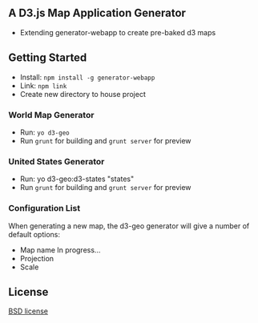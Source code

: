 ## A D3.js Map Application Generator
- Extending generator-webapp to create pre-baked d3 maps

## Getting Started

- Install: `npm install -g generator-webapp`
- Link: `npm link`
- Create new directory to house project

### World Map Generator
- Run: `yo d3-geo`
- Run `grunt` for building and `grunt server` for preview

### United States Generator
- Run: yo d3-geo:d3-states "states"
- Run `grunt` for building and `grunt server` for preview

### Configuration List
When generating a new map, the d3-geo generator will give a number of default options: 
- Map name
In progress...
- Projection
- Scale

## License

[BSD license](http://opensource.org/licenses/bsd-license.php)
